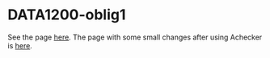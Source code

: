 # DATA1200-oblig1

See the page [here](https://mariusmelas.github.io/DATA1200-oblig1).
The page with some small changes after using Achecker is [here](https://mariusmelas.github.io/DATA1200-oblig1/index-Achecker.html).